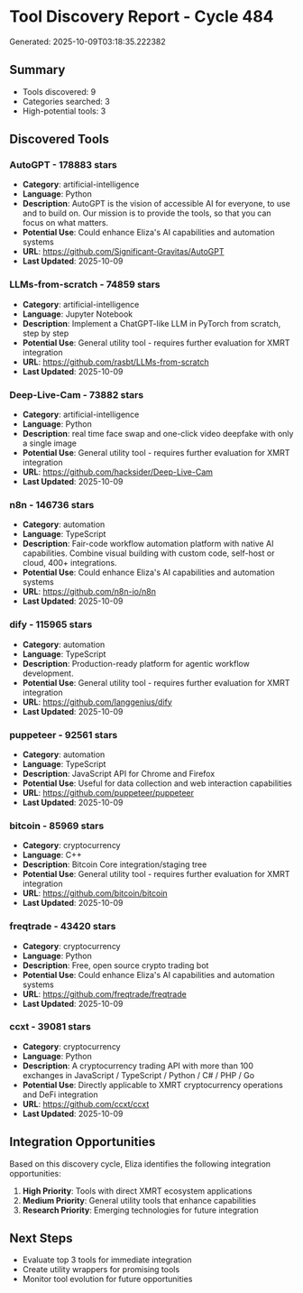 # Tool Discovery Report - Cycle 484
Generated: 2025-10-09T03:18:35.222382

## Summary
- Tools discovered: 9
- Categories searched: 3
- High-potential tools: 3

## Discovered Tools

### AutoGPT - 178883 stars
- **Category**: artificial-intelligence
- **Language**: Python
- **Description**: AutoGPT is the vision of accessible AI for everyone, to use and to build on. Our mission is to provide the tools, so that you can focus on what matters.
- **Potential Use**: Could enhance Eliza's AI capabilities and automation systems
- **URL**: https://github.com/Significant-Gravitas/AutoGPT
- **Last Updated**: 2025-10-09

### LLMs-from-scratch - 74859 stars
- **Category**: artificial-intelligence
- **Language**: Jupyter Notebook
- **Description**: Implement a ChatGPT-like LLM in PyTorch from scratch, step by step
- **Potential Use**: General utility tool - requires further evaluation for XMRT integration
- **URL**: https://github.com/rasbt/LLMs-from-scratch
- **Last Updated**: 2025-10-09

### Deep-Live-Cam - 73882 stars
- **Category**: artificial-intelligence
- **Language**: Python
- **Description**: real time face swap and one-click video deepfake with only a single image
- **Potential Use**: General utility tool - requires further evaluation for XMRT integration
- **URL**: https://github.com/hacksider/Deep-Live-Cam
- **Last Updated**: 2025-10-09

### n8n - 146736 stars
- **Category**: automation
- **Language**: TypeScript
- **Description**: Fair-code workflow automation platform with native AI capabilities. Combine visual building with custom code, self-host or cloud, 400+ integrations.
- **Potential Use**: Could enhance Eliza's AI capabilities and automation systems
- **URL**: https://github.com/n8n-io/n8n
- **Last Updated**: 2025-10-09

### dify - 115965 stars
- **Category**: automation
- **Language**: TypeScript
- **Description**: Production-ready platform for agentic workflow development.
- **Potential Use**: General utility tool - requires further evaluation for XMRT integration
- **URL**: https://github.com/langgenius/dify
- **Last Updated**: 2025-10-09

### puppeteer - 92561 stars
- **Category**: automation
- **Language**: TypeScript
- **Description**: JavaScript API for Chrome and Firefox
- **Potential Use**: Useful for data collection and web interaction capabilities
- **URL**: https://github.com/puppeteer/puppeteer
- **Last Updated**: 2025-10-09

### bitcoin - 85969 stars
- **Category**: cryptocurrency
- **Language**: C++
- **Description**: Bitcoin Core integration/staging tree
- **Potential Use**: General utility tool - requires further evaluation for XMRT integration
- **URL**: https://github.com/bitcoin/bitcoin
- **Last Updated**: 2025-10-09

### freqtrade - 43420 stars
- **Category**: cryptocurrency
- **Language**: Python
- **Description**: Free, open source crypto trading bot
- **Potential Use**: Could enhance Eliza's AI capabilities and automation systems
- **URL**: https://github.com/freqtrade/freqtrade
- **Last Updated**: 2025-10-09

### ccxt - 39081 stars
- **Category**: cryptocurrency
- **Language**: Python
- **Description**: A cryptocurrency trading API with more than 100 exchanges in JavaScript / TypeScript / Python / C# / PHP / Go 
- **Potential Use**: Directly applicable to XMRT cryptocurrency operations and DeFi integration
- **URL**: https://github.com/ccxt/ccxt
- **Last Updated**: 2025-10-09


## Integration Opportunities
Based on this discovery cycle, Eliza identifies the following integration opportunities:

1. **High Priority**: Tools with direct XMRT ecosystem applications
2. **Medium Priority**: General utility tools that enhance capabilities
3. **Research Priority**: Emerging technologies for future integration

## Next Steps
- Evaluate top 3 tools for immediate integration
- Create utility wrappers for promising tools
- Monitor tool evolution for future opportunities
